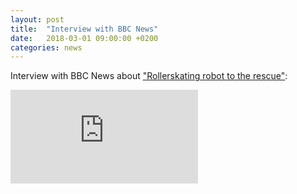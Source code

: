 ```yaml
---
layout: post
title:  "Interview with BBC News"
date:   2018-03-01 09:00:00 +0200
categories: news
---
```

Interview with BBC News about ["Rollerskating robot to the rescue"](https://www.bbc.com/news/av/technology-43335228/rollerskating-robot-to-the-rescue):

<div class="container">
  <iframe src="https://www.bbc.com/news/av/technology-43335228/rollerskating-robot-to-the-rescue"
  frameborder="0" allowfullscreen class="video"></iframe>
</div>
